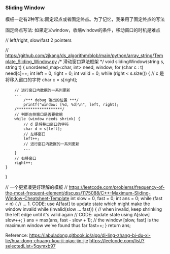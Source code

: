 ### Sliding Window


模板一定有2种写法:固定起点或者固定终点。为了记忆，我采用了固定终点的写法

固定终点写法: 如果定义window，收缩window的条件，移动窗口的时机是难点

// left/right, slow/fast 2 pointers

// https://github.com/zjkang/ds_algorithm/blob/main/python/array_string/Template_Sliding_Window.py
/* 滑动窗口算法框架 */
void slidingWindow(string s, string t)
{
    unordered_map<char, int> need, window;
    for (char c : t)
        need[c]++;
    int left = 0, right = 0;
    int valid = 0;
    while (right < s.size()) {
        // c 是将移入窗口的字符
        char c = s[right];

        // 进行窗口内数据的一系列更新
        ...
            /*** debug 输出的位置 ***/
            printf("window: [%d, %d)\n", left, right);
        /********************/
        // 判断左侧窗口是否要收缩
        while (window needs shrink) {
            // d 是将移出窗口的字符
            char d = s[left];
            // 左移窗口
            left++;
            // 进行窗口内数据的一系列更新
            ...
        }
        // 右移窗口
        right++;
    }
}


// 一个更紧凑更好理解的模板
// https://leetcode.com/problems/frequency-of-the-most-frequent-element/discuss/1175088/C++-Maximum-Sliding-Window-Cheatsheet-Template
int slow = 0, fast = 0;
int ans = 0;
while (fast < n) {
    // ... 1. CODE: use A[fast] to update state which might make the window invalid
    while (invalid(slow ... fast)) { // when invalid, keep shrinking the left edge until it's valid again
        // CODE: update state using A[slow]
        slow++;
    }
    ans = max(ans, fast - slow + 1); // the window [slow, fast] is the maximum window we've found thus far
    fast++;
}
return ans;


Reference:
https://labuladong.gitbook.io/algo/di-ling-zhang-bi-du-xi-lie/hua-dong-chuang-kou-ji-qiao-jin-jie
https://leetcode.com/list/?selectedList=5qymxb97
